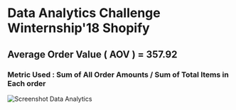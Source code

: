 # Data Analytics Challenge Winternship'18 Shopify
## Average Order Value ( AOV ) = 357.92
### Metric Used : Sum of All Order Amounts / Sum of Total Items in Each order

![Screenshot Data Analytics](https://drive.google.com/open?id=0B-UZSAXDrYsRMUxlM0d4QWxVODA)
